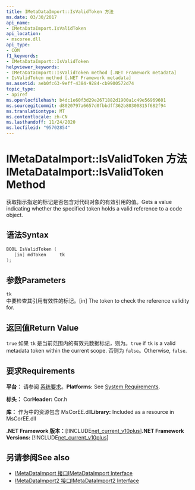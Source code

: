 ```yaml
---
title: IMetaDataImport::IsValidToken 方法
ms.date: 03/30/2017
api_name:
- IMetaDataImport.IsValidToken
api_location:
- mscoree.dll
api_type:
- COM
f1_keywords:
- IMetaDataImport::IsValidToken
helpviewer_keywords:
- IMetaDataImport::IsValidToken method [.NET Framework metadata]
- IsValidToken method [.NET Framework metadata]
ms.assetid: aeb0fc63-9eff-4384-9284-cb9900572d74
topic_type:
- apiref
ms.openlocfilehash: b4dc1e60f3d29e2671882d1900a1c49e56969601
ms.sourcegitcommit: d8020797a6657d0fbbdff362b80300815f682f94
ms.translationtype: MT
ms.contentlocale: zh-CN
ms.lasthandoff: 11/24/2020
ms.locfileid: "95702854"
---
```

# <a name="imetadataimportisvalidtoken-method"></a><span data-ttu-id="c1131-102">IMetaDataImport::IsValidToken 方法</span><span class="sxs-lookup"><span data-stu-id="c1131-102">IMetaDataImport::IsValidToken Method</span></span>

<span data-ttu-id="c1131-103">获取指示指定的标记是否包含对代码对象的有效引用的值。</span><span class="sxs-lookup"><span data-stu-id="c1131-103">Gets a value indicating whether the specified token holds a valid reference to a code object.</span></span>  
  
## <a name="syntax"></a><span data-ttu-id="c1131-104">语法</span><span class="sxs-lookup"><span data-stu-id="c1131-104">Syntax</span></span>  
  
```cpp  
BOOL IsValidToken (  
   [in] mdToken     tk  
);  
```  
  
## <a name="parameters"></a><span data-ttu-id="c1131-105">参数</span><span class="sxs-lookup"><span data-stu-id="c1131-105">Parameters</span></span>  

 `tk`  
 <span data-ttu-id="c1131-106">中要检查其引用有效性的标记。</span><span class="sxs-lookup"><span data-stu-id="c1131-106">[in] The token to check the reference validity for.</span></span>  
  
## <a name="return-value"></a><span data-ttu-id="c1131-107">返回值</span><span class="sxs-lookup"><span data-stu-id="c1131-107">Return Value</span></span>  

 <span data-ttu-id="c1131-108">`true` 如果 `tk` 是当前范围内的有效元数据标记，则为。</span><span class="sxs-lookup"><span data-stu-id="c1131-108">`true` if `tk` is a valid metadata token within the current scope.</span></span> <span data-ttu-id="c1131-109">否则为 `false`。</span><span class="sxs-lookup"><span data-stu-id="c1131-109">Otherwise, `false`.</span></span>  
  
## <a name="requirements"></a><span data-ttu-id="c1131-110">要求</span><span class="sxs-lookup"><span data-stu-id="c1131-110">Requirements</span></span>  

 <span data-ttu-id="c1131-111">**平台：** 请参阅 [系统要求](../../get-started/system-requirements.md)。</span><span class="sxs-lookup"><span data-stu-id="c1131-111">**Platforms:** See [System Requirements](../../get-started/system-requirements.md).</span></span>  
  
 <span data-ttu-id="c1131-112">**标头：** Cor</span><span class="sxs-lookup"><span data-stu-id="c1131-112">**Header:** Cor.h</span></span>  
  
 <span data-ttu-id="c1131-113">**库：** 作为中的资源包含 MsCorEE.dll</span><span class="sxs-lookup"><span data-stu-id="c1131-113">**Library:** Included as a resource in MsCorEE.dll</span></span>  
  
 <span data-ttu-id="c1131-114">**.NET Framework 版本：**[!INCLUDE[net_current_v10plus](../../../../includes/net-current-v10plus-md.md)]</span><span class="sxs-lookup"><span data-stu-id="c1131-114">**.NET Framework Versions:** [!INCLUDE[net_current_v10plus](../../../../includes/net-current-v10plus-md.md)]</span></span>  
  
## <a name="see-also"></a><span data-ttu-id="c1131-115">另请参阅</span><span class="sxs-lookup"><span data-stu-id="c1131-115">See also</span></span>

- [<span data-ttu-id="c1131-116">IMetaDataImport 接口</span><span class="sxs-lookup"><span data-stu-id="c1131-116">IMetaDataImport Interface</span></span>](imetadataimport-interface.md)
- [<span data-ttu-id="c1131-117">IMetaDataImport2 接口</span><span class="sxs-lookup"><span data-stu-id="c1131-117">IMetaDataImport2 Interface</span></span>](imetadataimport2-interface.md)
